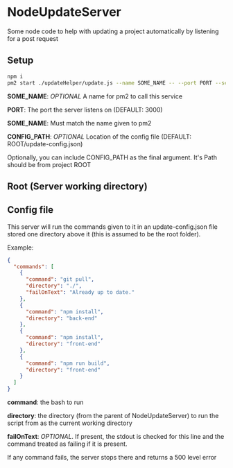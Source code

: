 # NodeUpdateServer

Some node code to help with updating a project automatically by listening for a post request

## Setup

```bash
npm i
pm2 start ./updateHelper/update.js --name SOME_NAME -- --port PORT --serverName SOME_NAME --config CONFIG_PATH
```

**SOME_NAME**: *OPTIONAL* A name for pm2 to call this service

**PORT**: The port the server listens on (DEFAULT: 3000)

**SOME_NAME**: Must match the name given to pm2

**CONFIG_PATH**: *OPTIONAL* Location of the config file (DEFAULT: ROOT/update-config.json)

Optionally, you can include CONFIG_PATH as the final argument.
It's Path should be from project ROOT

## Root (Server working directory)


## Config file

This server will run the commands given to it in an update-config.json file stored one directory above it
(this is assumed to be the root folder).

Example:

```json
{
  "commands": [
    {
      "command": "git pull",
      "directory": "./",
      "failOnText": "Already up to date."
    },
    {
      "command": "npm install",
      "directory": "back-end"
    },
    {
      "command": "npm install",
      "directory": "front-end"
    },
    {
      "command": "npm run build",
      "directory": "front-end"
    }
  ]
}
```

**command**: the bash to run

**directory**: the directory (from the parent of NodeUpdateServer) to run the script from as the current working directory

**failOnText**: *OPTIONAL*. If present, the stdout is checked for this line and the command treated as failing if it is present.

If any command fails, the server stops there and returns a 500 level error
